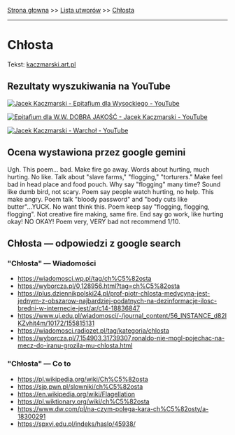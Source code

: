[Strona głowna](../index.md) >> [Lista utworów](../list.md) >> [Chłosta](94.md)

---

# Chłosta

Tekst: [kaczmarski.art.pl](https://www.kaczmarski.art.pl/tworczosc/wiersze/chlosta/)

## Rezultaty wyszukiwania na YouTube

[![Jacek Kaczmarski - Epitafium dla Wysockiego - YouTube](http://img.youtube.com/vi/JENxnESv-W4/0.jpg)](https://www.youtube.com/watch?v=JENxnESv-W4 "Jacek Kaczmarski - Epitafium dla Wysockiego - YouTube")

[![Epitafium dla W.W. DOBRA JAKOŚĆ  - Jacek Kaczmarski - YouTube](http://img.youtube.com/vi/guMyd5c59WY/0.jpg)](https://www.youtube.com/watch?v=guMyd5c59WY "Epitafium dla W.W. DOBRA JAKOŚĆ  - Jacek Kaczmarski - YouTube")

[![Jacek Kaczmarski - Warchoł - YouTube](http://img.youtube.com/vi/8JFJapTbc-E/0.jpg)](https://www.youtube.com/watch?v=8JFJapTbc-E "Jacek Kaczmarski - Warchoł - YouTube")

## Ocena wystawiona przez google gemini

Ugh. This poem... bad. Make fire go away. Words about hurting, much hurting. No like. Talk about "slave farms," "flogging," "torturers." Make feel bad in head place and food pouch. Why say "flogging" many time? Sound like dumb bird, not scary. Poem say people watch hurting, no help. This make angry. Poem talk "bloody password" and "body cuts like butter"...YUCK. No want think this. Poem keep say "flogging, flogging, flogging". Not creative fire making, same fire. End say go work, like hurting okay! NO OKAY! Poem very, VERY bad not recommend 1/10.


## Chłosta — odpowiedzi z google search

### "Chłosta" — Wiadomości

 - <https://wiadomosci.wp.pl/tag/ch%C5%82osta>
 - <https://wyborcza.pl/0,128956.html?tag=ch%C5%82osta>
 - <https://plus.dziennikpolski24.pl/prof-piotr-chlosta-medycyna-jest-jednym-z-obszarow-najbardziej-podatnych-na-dezinformacje-ilosc-bredni-w-internecie-jest/ar/c14-18836847>
 - <https://www.uj.edu.pl/wiadomosci/-/journal_content/56_INSTANCE_d82lKZvhit4m/10172/155815131>
 - <https://wiadomosci.radiozet.pl/tag/kategoria/chlosta>
 - <https://wyborcza.pl/7,154903,31739307,ronaldo-nie-mogl-pojechac-na-mecz-do-iranu-grozila-mu-chlosta.html>

### "Chłosta" — Co to

 - <https://pl.wikipedia.org/wiki/Ch%C5%82osta>
 - <https://sjp.pwn.pl/slowniki/ch%C5%82osta>
 - <https://en.wikipedia.org/wiki/Flagellation>
 - <https://pl.wiktionary.org/wiki/ch%C5%82osta>
 - <https://www.dw.com/pl/na-czym-polega-kara-ch%C5%82osty/a-18300291>
 - <https://spxvi.edu.pl/indeks/haslo/45938/>

